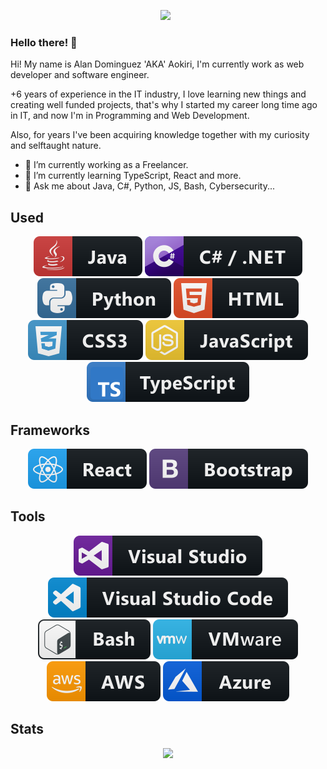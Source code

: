 <p align='center'>
<a href="https://www.linkedin.com/in/acdr/"><img height="64" src="https://cdn1.iconfinder.com/data/icons/logotypes/32/circle-linkedin-512.png"></a>&nbsp;&nbsp;
</p>  

### Hello there! 👋

Hi! My name is Alan Dominguez 'AKA' Aokiri, I'm currently work as web developer and software engineer.

+6 years of experience in the IT industry, I love learning new things and creating well funded projects, that's why I started my career long time ago in IT, and now I'm in Programming and Web Development.

Also, for years I've been acquiring knowledge together with my curiosity and selftaught nature.

- 🔭 I’m currently working as a Freelancer.
- 🌱 I’m currently learning TypeScript, React and more.
- 💬 Ask me about Java, C#, Python, JS, Bash, Cybersecurity...

## Used

   <p align="center">
      <img src="https://github.com/Aokiri/Aokiri/blob/main/Assets/java.svg" />
      <img src="https://github.com/Aokiri/Aokiri/blob/main/Assets/csharp_dotnet.svg" />
      <img src="https://github.com/Aokiri/Aokiri/blob/main/Assets/python.svg" />
      <img src="https://github.com/Aokiri/Aokiri/blob/main/Assets/html.svg" />
      <img src="https://github.com/Aokiri/Aokiri/blob/main/Assets/css3.svg" />
      <img src="https://github.com/Aokiri/Aokiri/blob/main/Assets/js.svg" />
      <img src="https://github.com/Aokiri/Aokiri/blob/main/Assets/typescript.svg" />
   </p>  

## Frameworks

   <p align="center">
      <img src="https://github.com/Aokiri/Aokiri/blob/main/Assets/react.svg" />
      <img src="https://github.com/Aokiri/Aokiri/blob/main/Assets/bootstrap.svg" />
   </p>

## Tools

   <p align="center">
      <img src="https://github.com/Aokiri/Aokiri/blob/main/Assets/visualstudio.svg" />
      <img src="https://github.com/Aokiri/Aokiri/blob/main/Assets/visualstudio_code.svg" />
      <img src="https://github.com/Aokiri/Aokiri/blob/main/Assets/bash.svg" />
      <img src="https://github.com/Aokiri/Aokiri/blob/main/Assets/vmware.svg" />
      <img src="https://github.com/Aokiri/Aokiri/blob/main/Assets/aws.svg" />
      <img src="https://github.com/Aokiri/Aokiri/blob/main/Assets/azure.svg" />
   </p>
   
## Stats   

   <p align="center">
      <img width="45%" src="https://github-readme-stats.vercel.app/api?username=Aokiri&layout=compact&theme=react&hide_border=true&count_private=true&show_icons=true"/>
   </p>
